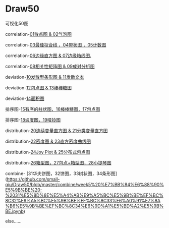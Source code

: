 # Draw50
可视化50图

correlation-[01散点图 & 02气泡图](https://github.com/small-qiu/Draw50/blob/master/correlation/week1%20correlation%20-%2001%E6%95%A3%E7%82%B9%E5%9B%BE%20%26%2002%E6%B0%94%E6%B3%A1%E5%9B%BE.ipynb)

correlation-[03最佳拟合线 ，04带状图 ，05计数图](https://github.com/small-qiu/Draw50/blob/master/correlation/week1%20correlation%20-%2003%E6%9C%80%E4%BD%B3%E6%8B%9F%E5%90%88%E7%BA%BF%20%EF%BC%8C04%E5%B8%A6%E7%8A%B6%E5%9B%BE%20%EF%BC%8C05%E8%AE%A1%E6%95%B0%E5%9B%BE.ipynb)

correlation-[06边缘直方图 & 07边缘箱线图.](https://github.com/small-qiu/Draw50/blob/master/correlation/week1%20correlation%20-%2006%E8%BE%B9%E7%BC%98%E7%9B%B4%E6%96%B9%E5%9B%BE%20%26%2007%E8%BE%B9%E7%BC%98%E7%AE%B1%E7%BA%BF%E5%9B%BE.ipynb)

correlation-[08相关性矩阵图 & 09成对分析图](https://github.com/small-qiu/Draw50/blob/master/correlation/week1%20correlation%20-%2008%E7%9B%B8%E5%85%B3%E6%80%A7%E7%9F%A9%E9%98%B5%E5%9B%BE%20%26%2009%E6%88%90%E5%AF%B9%E5%88%86%E6%9E%90%E5%9B%BE.ipynb)

deviation-[10发散型条形图 & 11发散文本](https://github.com/small-qiu/Draw50/blob/master/deviation/week2%20deviation%20-%2010%E5%8F%91%E6%95%A3%E5%9E%8B%E6%9D%A1%E5%BD%A2%E5%9B%BE%20%26%2011%E5%8F%91%E6%95%A3%E6%96%87%E6%9C%AC.ipynb)

deviation-[12包点图 & 13棒棒糖图](https://github.com/small-qiu/Draw50/blob/master/deviation/week2%20deviation%20-%2012%E5%8C%85%E7%82%B9%E5%9B%BE%20%26%2013%E6%A3%92%E6%A3%92%E7%B3%96%E5%9B%BE.ipynb)

deviation-[14面积图](https://github.com/small-qiu/Draw50/blob/master/deviation/week2%20deviation%20-%2014%E9%9D%A2%E7%A7%AF%E5%9B%BE.ipynb)

排序图-[15有序的柱状图，16棒棒糖图，17包点图](https://github.com/small-qiu/Draw50/blob/master/%E6%8E%92%E5%BA%8F%E5%9B%BE/week3%20%E6%8E%92%E5%BA%8F%E5%9B%BE%20-%2015%E6%9C%89%E5%BA%8F%E7%9A%84%E6%9F%B1%E7%8A%B6%E5%9B%BE%EF%BC%8C16%E6%A3%92%E6%A3%92%E7%B3%96%E5%9B%BE%EF%BC%8C17%E5%8C%85%E7%82%B9%E5%9B%BE.ipynb)

排序图-[18坡度图，19哑铃图](https://github.com/small-qiu/Draw50/blob/master/%E6%8E%92%E5%BA%8F%E5%9B%BE/week3%20%E6%8E%92%E5%BA%8F%E5%9B%BE%20-%2018%E5%9D%A1%E5%BA%A6%E5%9B%BE%EF%BC%8C19%E5%93%91%E9%93%83%E5%9B%BE.ipynb)

distribution-[20连续变量直方图 & 21分类变量直方图](https://github.com/small-qiu/Draw50/blob/master/distribution/week4%20distribution%20-%2020%E8%BF%9E%E7%BB%AD%E5%8F%98%E9%87%8F%E7%9B%B4%E6%96%B9%E5%9B%BE%20%26%2021%E5%88%86%E7%B1%BB%E5%8F%98%E9%87%8F%E7%9B%B4%E6%96%B9%E5%9B%BE.ipynb)

distribution-[22密度图 & 23直方密度曲线图](https://github.com/small-qiu/Draw50/blob/master/distribution/week4%20distribution%20-%2022%E5%AF%86%E5%BA%A6%E5%9B%BE%20%26%2023%E7%9B%B4%E6%96%B9%E5%AF%86%E5%BA%A6%E6%9B%B2%E7%BA%BF%E5%9B%BE.ipynb)

distribution-[24Joy Plot & 25分布式包点图](https://github.com/small-qiu/Draw50/blob/master/distribution/week4%20distribution%20-%2024Joy%20Plot%20%26%2025%E5%88%86%E5%B8%83%E5%BC%8F%E5%8C%85%E7%82%B9%E5%9B%BE.ipynb)

distribution-[26箱型图，27包点+箱型图，28小提琴图](https://github.com/small-qiu/Draw50/blob/master/distribution/week4%20distribution%20-%2026%E7%AE%B1%E5%9E%8B%E5%9B%BE%EF%BC%8C27%E5%8C%85%E7%82%B9%2B%E7%AE%B1%E5%9E%8B%E5%9B%BE%EF%BC%8C28%E5%B0%8F%E6%8F%90%E7%90%B4%E5%9B%BE.ipynb)

combine- [31华夫饼图，32饼图，33树状图，34条形图] (https://github.com/small-qiu/Draw50/blob/master/combine/week5%20%E7%BB%84%E6%88%90%E5%9B%BE%20-%2031%E5%8D%8E%E5%A4%AB%E9%A5%BC%E5%9B%BE%EF%BC%8C32%E9%A5%BC%E5%9B%BE%EF%BC%8C33%E6%A0%91%E7%8A%B6%E5%9B%BE%EF%BC%8C34%E6%9D%A1%E5%BD%A2%E5%9B%BE.ipynb)

else......

